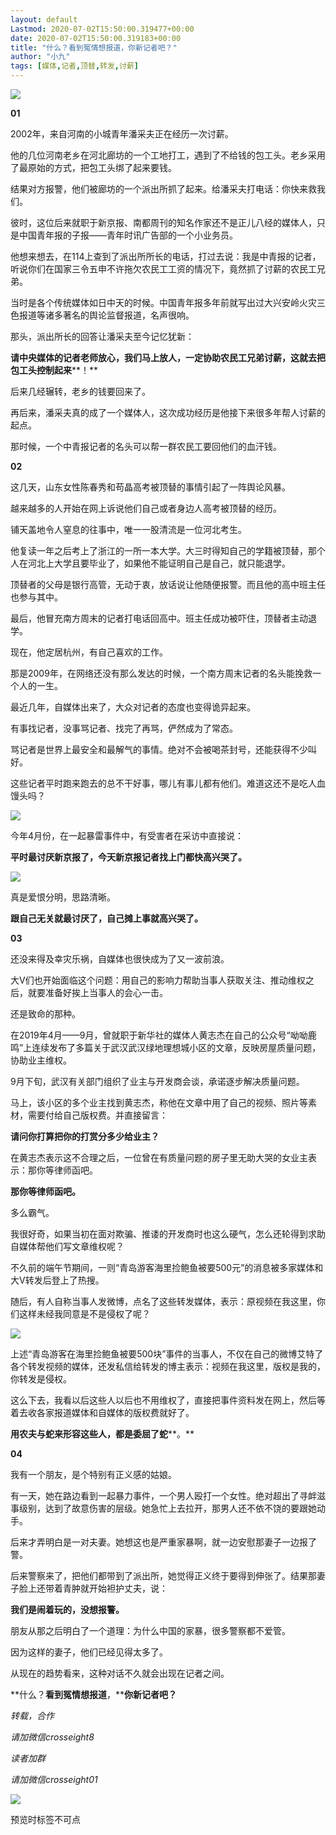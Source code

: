 ```yaml
---
layout: default
Lastmod: 2020-07-02T15:50:00.319477+00:00
date: 2020-07-02T15:50:00.319183+00:00
title: "什么？看到冤情想报道，你新记者吧？"
author: "小九"
tags: [媒体,记者,顶替,转发,讨薪]
---
```


![](https://images.weserv.nl/?url=https%3A//mmbiz.qpic.cn/mmbiz_png/ah9Lhh7xMsJ8s3oqjudicr5BIVPpj50VbrV6wKBpAsFd0v3JKhJEFW453VKEPcR9XlG0KNibSP57MiabLJSq5I1jQ/640%3Fwx_fmt%3Dpng)

  

  

**01**

  

  

2002年，来自河南的小城青年潘采夫正在经历一次讨薪。

  

他的几位河南老乡在河北廊坊的一个工地打工，遇到了不给钱的包工头。老乡采用了最原始的方式，把包工头绑了起来要钱。

  

结果对方报警，他们被廊坊的一个派出所抓了起来。给潘采夫打电话：你快来救我们。

  

彼时，这位后来就职于新京报、南都周刊的知名作家还不是正儿八经的媒体人，只是中国青年报的子报——青年时讯广告部的一个小业务员。

  

他想来想去，在114上查到了派出所所长的电话，打过去说：我是中青报的记者，听说你们在国家三令五申不许拖欠农民工工资的情况下，竟然抓了讨薪的农民工兄弟。

  

当时是各个传统媒体如日中天的时候。中国青年报多年前就写出过大兴安岭火灾三色报道等诸多著名的舆论监督报道，名声很响。

  

那头，派出所长的回答让潘采夫至今记忆犹新：

  

**请中央媒体的记者老师放心，我们马上放人，一定协助农民工兄弟讨薪，这就去把包工头控制起来****！**

  

后来几经辗转，老乡的钱要回来了。

  

再后来，潘采夫真的成了一个媒体人，这次成功经历是他接下来很多年帮人讨薪的起点。

  

那时候，一个中青报记者的名头可以帮一群农民工要回他们的血汗钱。

  

  

**02**

  

  

这几天，山东女性陈春秀和苟晶高考被顶替的事情引起了一阵舆论风暴。

  

越来越多的人开始在网上诉说他们自己或者身边人高考被顶替的经历。

  

铺天盖地令人窒息的往事中，唯一一股清流是一位河北考生。

  

他复读一年之后考上了浙江的一所一本大学。大三时得知自己的学籍被顶替，那个人在河北上大学且要毕业了，如果他不能证明自己是自己，就只能退学。

  

顶替者的父母是银行高管，无动于衷，放话说让他随便报警。而且他的高中班主任也参与其中。

  

最后，他冒充南方周末的记者打电话回高中。班主任成功被吓住，顶替者主动退学。

  

现在，他定居杭州，有自己喜欢的工作。

  

那是2009年，在网络还没有那么发达的时候，一个南方周末记者的名头能挽救一个人的一生。

  

最近几年，自媒体出来了，大众对记者的态度也变得诡异起来。

  

有事找记者，没事骂记者、找完了再骂，俨然成为了常态。

  

骂记者是世界上最安全和最解气的事情。绝对不会被喝茶封号，还能获得不少叫好。

  

这些记者平时跑来跑去的总不干好事，哪儿有事儿都有他们。难道这还不是吃人血馒头吗？

![](https://images.weserv.nl/?url=https%3A//mmbiz.qpic.cn/mmbiz_png/ah9Lhh7xMsJ8s3oqjudicr5BIVPpj50VbgchRuzWTrTF9qRuyYibrgKmxV2rQ0gtyQCQv8y91DPkWCSVZJZl9zIw/640%3Fwx_fmt%3Dpng)

  

今年4月份，在一起暴雷事件中，有受害者在采访中直接说：

  

**平时****最讨厌新京报了，今天新京报记者找上门都快高兴哭了****。**

![](https://images.weserv.nl/?url=https%3A//mmbiz.qpic.cn/mmbiz_png/ah9Lhh7xMsJ8s3oqjudicr5BIVPpj50Vbc4V6x4SxjhfiaHVBZywBXKqNibQGDwXEs8icialLZ8mLPichRhGmEGBEd2Q/640%3Fwx_fmt%3Dpng)

  

真是爱恨分明，思路清晰。

  

**跟自己无关就最讨厌了，自己摊上事就高兴哭了。**

  

  

**03**

  

  

还没来得及幸灾乐祸，自媒体也很快成为了又一波前浪。

  

大V们也开始面临这个问题：用自己的影响力帮助当事人获取关注、推动维权之后，就要准备好挨上当事人的会心一击。

  

还是致命的那种。

  

在2019年4月——9月，曾就职于新华社的媒体人黄志杰在自己的公众号“呦呦鹿鸣”上连续发布了多篇关于武汉武汉绿地理想城小区的文章，反映房屋质量问题，协助业主维权。

  

9月下旬，武汉有关部门组织了业主与开发商会谈，承诺逐步解决质量问题。

  

马上，该小区的多个业主找到黄志杰，称他在文章中用了自己的视频、照片等素材，需要付给自己版权费。并直接留言：

  

**请问你打算把你的打赏分多少给业主？**

  

在黄志杰表示这不合理之后，一位曾在有质量问题的房子里无助大哭的女业主表示：那你等律师函吧。

  

**那你等律师函吧。**

  

多么霸气。

  

我很好奇，如果当初在面对欺骗、推诿的开发商时也这么硬气，怎么还轮得到求助自媒体帮他们写文章维权呢？

  

不久前的端午节期间，一则“青岛游客海里捡鲍鱼被要500元”的消息被多家媒体和大V转发后登上了热搜。

  

随后，有人自称当事人发微博，点名了这些转发媒体，表示：原视频在我这里，你们这样未经我同意是不是侵权了呢？

![](https://images.weserv.nl/?url=https%3A//mmbiz.qpic.cn/mmbiz_png/ah9Lhh7xMsJ8s3oqjudicr5BIVPpj50Vbia3cXiaxmqJVjLySH21m6rEkpPWE8nfkl3KibOg60EOtQLHiagAumBugag/640%3Fwx_fmt%3Dpng)

  

上述“青岛游客在海里捡鲍鱼被要500块”事件的当事人，不仅在自己的微博艾特了各个转发视频的媒体，还发私信给转发的博主表示：视频在我这里，版权是我的，你转发是侵权。

  

这么下去，我看以后这些人以后也不用维权了，直接把事件资料发在网上，然后等着去收各家报道媒体和自媒体的版权费就好了。

  

**用农夫与蛇来形容这些人，都是委屈了蛇****。**

  

  

**04**

  

  

我有一个朋友，是个特别有正义感的姑娘。

  

有一天，她在路边看到一起暴力事件，一个男人殴打一个女性。绝对超出了寻衅滋事级别，达到了故意伤害的层级。她急忙上去拉开，那男人还不依不饶的要跟她动手。

  

后来才弄明白是一对夫妻。她想这也是严重家暴啊，就一边安慰那妻子一边报了警。

  

后来警察来了，把他们都带到了派出所，她觉得正义终于要得到伸张了。结果那妻子脸上还带着青肿就开始袒护丈夫，说：

  

**我们是闹着玩的，没想报警。**

  

朋友从那之后明白了一个道理：为什么中国的家暴，很多警察都不爱管。

  

因为这样的妻子，他们已经见得太多了。

  

从现在的趋势看来，这种对话不久就会出现在记者之间。

  

**什么？****看到冤情想报道****，****你新记者吧？**

  

_转载，合作_

_请加微信crosseight8_

_读者加群_  

_请加微信crosseight01_

![](https://images.weserv.nl/?url=https%3A//mmbiz.qpic.cn/mmbiz_jpg/ah9Lhh7xMsIzSRGiawaibevK8aBK6dEmGCiaFj8bsGTiaPbiaDvxcrYuzsNichofPmDlfvT1uN61KAkgCoSZicAicsf7ng/640%3Fwx_fmt%3Djpeg)

  

预览时标签不可点

